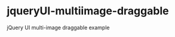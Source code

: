 jqueryUI-multiimage-draggable
=============================

jQuery UI multi-image draggable example
